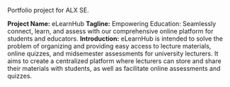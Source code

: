 Portfolio project for ALX SE.

**Project Name:** eLearnHub
**Tagline:** Empowering Education: Seamlessly connect, learn, and assess with our comprehensive online platform for students and educators.
**Introduction:** eLearnHub is intended to solve the problem of organizing and providing easy access to lecture materials, online quizzes, and midsemester assessments for university lecturers. It aims to create a centralized platform where lecturers can store and share their materials with students, as well as facilitate online assessments and quizzes.
